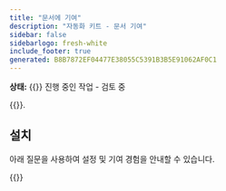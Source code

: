 ```yaml
---
title: "문서에 기여"
description: "자동화 키트 - 문서 기여"
sidebar: false
sidebarlogo: fresh-white
include_footer: true
generated: B8B7872EF04477E38055C5391B3B5E91062AF0C1
---
```


**상태:** {{<externalImage src="https://github.githubassets.com/images/icons/emoji/unicode/1f6a7.png" size="16x16" text="Construction Icon">}} 진행 중인 작업 - 검토 중

{{<product-name>}}.

## 설치

아래 질문을 사용하여 설정 및 기여 경험을 안내할 수 있습니다.

{{<questions name="/content/ko/contribution/documentation.json" completed="설정 질문을 완료해 주셔서 감사합니다." showNavigationButtons="false" locale="ko">}}
